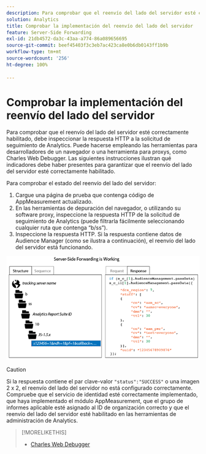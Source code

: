 ```yaml
---
description: Para comprobar que el reenvío del lado del servidor esté correctamente habilitado, debe inspeccionar la respuesta HTTP a la solicitud de seguimiento de Analytics. Puede hacerse empleando las herramientas para desarrolladores de un navegador o una herramienta para proxys, como Charles Web Debugger. Las siguientes instrucciones ilustran qué indicadores debe haber presentes para garantizar que el reenvío del lado del servidor esté correctamente habilitado.
solution: Analytics
title: Comprobar la implementación del reenvío del lado del servidor
feature: Server-Side Forwarding
exl-id: 21db4572-da3c-43aa-a774-86a089656695
source-git-commit: beef45403f3c3eb7ac423ca8e0b6db0143ff1b9b
workflow-type: tm+mt
source-wordcount: '256'
ht-degree: 100%

---
```


# Comprobar la implementación del reenvío del lado del servidor

Para comprobar que el reenvío del lado del servidor esté correctamente habilitado, debe inspeccionar la respuesta HTTP a la solicitud de seguimiento de Analytics. Puede hacerse empleando las herramientas para desarrolladores de un navegador o una herramienta para proxys, como Charles Web Debugger. Las siguientes instrucciones ilustran qué indicadores debe haber presentes para garantizar que el reenvío del lado del servidor esté correctamente habilitado.

Para comprobar el estado del reenvío del lado del servidor:

1. Cargue una página de prueba que contenga código de AppMeasurement actualizado.
1. En las herramientas de depuración del navegador, o utilizando su software proxy, inspeccione la respuesta HTTP de la solicitud de seguimiento de Analytics (puede filtrarla fácilmente seleccionando cualquier ruta que contenga “b/ss”).
1. Inspeccione la respuesta HTTP. Si la respuesta contiene datos de Audience Manager (como se ilustra a continuación), el reenvío del lado del servidor está funcionando.

![](/help/admin/admin/c-manage-report-suites/c-edit-report-suites/general/c-server-side-forwarding/assets/ssf-succeed.png)

>[!CAUTION]
>
>Si la respuesta contiene el par clave-valor `"status":"SUCCESS"` o una imagen 2 x 2, el reenvío del lado del servidor no está configurado correctamente. Compruebe que el servicio de identidad esté correctamente implementado, que haya implementado el módulo AppMeasurement, que el grupo de informes aplicable esté asignado al ID de organización correcto y que el reenvío del lado del servidor esté habilitado en las herramientas de administración de Analytics.

>[!MORELIKETHIS]
>
>* [Charles Web Debugger](https://www.charlesproxy.com/)

